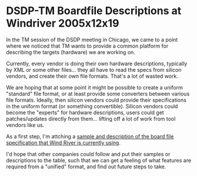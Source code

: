 

DSDP-TM Boardfile Descriptions at Windriver 2005x12x19
======================================================

In the TM session of the DSDP meeting in Chicago, we came to a point where we noticed that TM wants to provide a common platform for describing the targets (hardware) we are working on.

Currently, every vendor is doing their own hardware descriptions, typically by XML or some other files... they all have to read the specs from silicon vendors, and create their own file formats. That's a lot of wasted work.

We are hoping that at some point it might be possible to create a uniform "standard" file format, or at least provide some converters between various file formats. Ideally, then silicon vendors could provide their specifications in the uniform format (or something convertible). Silicon vendors could become the "experts" for hardware descriptions, users could get patches/updates directly from them... lifting off a lot of work from tool vendors like us.

As a first step, I'm attching a [sample and description of the board file specification that Wind River is currently using](https://www.eclipse.org/dsdp/tm/doc/hwdescriptions/WRBoardfileSyntax.zip).

I'd hope that other companies could follow and put their samples or descriptions to the table, such that we can get a feeling of what features are required from a "unified" format, and find out future steps to take.

